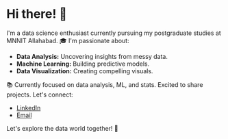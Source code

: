 # Hi there! 👋

I'm a data science enthusiast currently pursuing my postgraduate studies at MNNIT Allahabad. 🎓 I'm passionate about:

- **Data Analysis:** Uncovering insights from messy data.
- **Machine Learning:** Building predictive models.
- **Data Visualization:** Creating compelling visuals.

📚 Currently focused on data analysis, ML, and stats. Excited to share projects. Let's connect:

- [LinkedIn](www.linkedin.com/in/yashm08)
- [Email](yashmasane68@gmail.com)

Let's explore the data world together! 🚀
<!---
YashMasane/YashMasane is a ✨ special ✨ repository because its `README.md` (this file) appears on your GitHub profile.
You can click the Preview link to take a look at your changes.
--->
